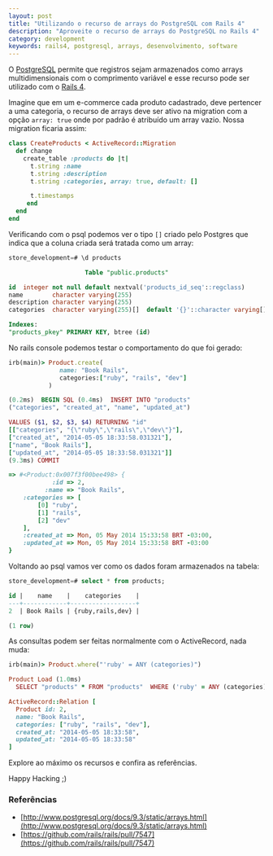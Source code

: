 ```yaml
---
layout: post
title: "Utilizando o recurso de arrays do PostgreSQL com Rails 4"
description: "Aproveite o recurso de arrays do PostgreSQL no Rails 4"
category: development
keywords: rails4, postgresql, arrays, desenvolvimento, software
---
```


O [PostgreSQL](http://www.postgresql.org/docs/9.3/static/arrays.html) permite que registros sejam armazenados como arrays
multidimensionais com o comprimento variável e esse recurso pode ser utilizado
com o [Rails 4](https://github.com/rails/rails/pull/7547).

Imagine que em um e-commerce cada produto cadastrado, deve pertencer a uma
categoria, o recurso de arrays deve ser ativo na migration com a opção
`array: true` onde por padrão é atribuído um array vazio. Nossa migration
ficaria assim:

```ruby
class CreateProducts < ActiveRecord::Migration
  def change
    create_table :products do |t|
      t.string :name
      t.string :description
      t.string :categories, array: true, default: []

      t.timestamps
     end
  end
end
```

Verificando com o psql podemos ver o tipo `[]` criado pelo Postgres que indica
que a coluna criada será tratada como um array:

```sql
store_development=# \d products

                     Table "public.products"

id  integer not null default nextval('products_id_seq'::regclass)
name        character varying(255)
description character varying(255)
categories  character varying(255)[]  default '{}'::character varying[]

Indexes:
"products_pkey" PRIMARY KEY, btree (id)
```

No rails console podemos testar o comportamento do que foi gerado:

```ruby
irb(main)> Product.create(
              name: "Book Rails",
              categories:["ruby", "rails", "dev"]
           )

(0.2ms)  BEGIN SQL (0.4ms)  INSERT INTO "products"
("categories", "created_at", "name", "updated_at")

VALUES ($1, $2, $3, $4) RETURNING "id"
[["categories", "{\"ruby\",\"rails\",\"dev\"}"],
["created_at", "2014-05-05 18:33:58.031321"],
["name", "Book Rails"],
["updated_at", "2014-05-05 18:33:58.031321"]]
(9.3ms) COMMIT

=> #<Product:0x007f3f00bee498> {
            :id => 2,
          :name => "Book Rails",
    :categories => [
        [0] "ruby",
        [1] "rails",
        [2] "dev"
    ],
    :created_at => Mon, 05 May 2014 15:33:58 BRT -03:00,
    :updated_at => Mon, 05 May 2014 15:33:58 BRT -03:00
}
```

Voltando ao psql vamos ver como os dados foram armazenados na tabela:

```sql
store_development=# select * from products;

id |    name    |    categories    |
---+------------+------------------+
2  | Book Rails | {ruby,rails,dev} |

(1 row)
```

As consultas podem ser feitas normalmente com o ActiveRecord, nada muda:

```ruby
irb(main)> Product.where("'ruby' = ANY (categories)")

Product Load (1.0ms)
  SELECT "products" * FROM "products"  WHERE ('ruby' = ANY (categories))

ActiveRecord::Relation [
  Product id: 2,
  name: "Book Rails",
  categories: ["ruby", "rails", "dev"],
  created_at: "2014-05-05 18:33:58",
  updated_at: "2014-05-05 18:33:58"
]
```

Explore ao máximo os recursos e confira as referências.

Happy Hacking ;)

### Referências

- [http://www.postgresql.org/docs/9.3/static/arrays.html](http://www.postgresql.org/docs/9.3/static/arrays.html)
- [https://github.com/rails/rails/pull/7547](https://github.com/rails/rails/pull/7547)
